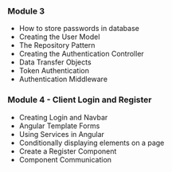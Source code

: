 

### Module 3
* How to store passwords in database
* Creating the User Model
* The Repository Pattern
* Creating the Authentication Controller
* Data Transfer Objects
* Token Authentication
* Authentication Middleware

### Module 4 -  Client Login and Register
* Creating Login and Navbar
* Angular Template Forms
* Using Services in Angular
* Conditionally displaying elements on a page
* Create a Register Component
* Component Communication

